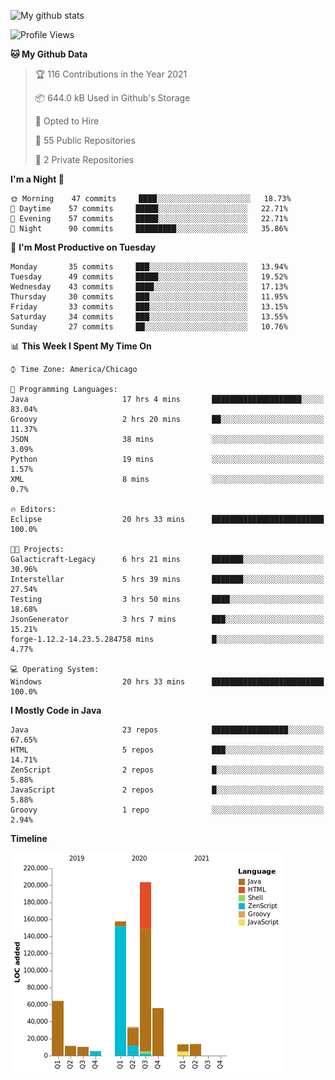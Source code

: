 ![My github stats](https://github-readme-stats.vercel.app/api?username=romvoid95&theme=gruvbox&include_all_commits=true&show_icons=true")

<!--START_SECTION:waka-->
![Profile Views](http://img.shields.io/badge/Profile%20Views-0-blue)

**🐱 My Github Data** 

> 🏆 116 Contributions in the Year 2021
 > 
> 📦 644.0 kB Used in Github's Storage 
 > 
> 💼 Opted to Hire
 > 
> 📜 55 Public Repositories 
 > 
> 🔑 2 Private Repositories  
 > 
**I'm a Night 🦉** 

```text
🌞 Morning    47 commits     ████░░░░░░░░░░░░░░░░░░░░░   18.73% 
🌆 Daytime    57 commits     █████░░░░░░░░░░░░░░░░░░░░   22.71% 
🌃 Evening    57 commits     █████░░░░░░░░░░░░░░░░░░░░   22.71% 
🌙 Night      90 commits     █████████░░░░░░░░░░░░░░░░   35.86%

```
📅 **I'm Most Productive on Tuesday** 

```text
Monday       35 commits     ███░░░░░░░░░░░░░░░░░░░░░░   13.94% 
Tuesday      49 commits     █████░░░░░░░░░░░░░░░░░░░░   19.52% 
Wednesday    43 commits     ████░░░░░░░░░░░░░░░░░░░░░   17.13% 
Thursday     30 commits     ███░░░░░░░░░░░░░░░░░░░░░░   11.95% 
Friday       33 commits     ███░░░░░░░░░░░░░░░░░░░░░░   13.15% 
Saturday     34 commits     ███░░░░░░░░░░░░░░░░░░░░░░   13.55% 
Sunday       27 commits     ██░░░░░░░░░░░░░░░░░░░░░░░   10.76%

```


📊 **This Week I Spent My Time On** 

```text
⌚︎ Time Zone: America/Chicago

💬 Programming Languages: 
Java                     17 hrs 4 mins       ████████████████████░░░░░   83.04% 
Groovy                   2 hrs 20 mins       ██░░░░░░░░░░░░░░░░░░░░░░░   11.37% 
JSON                     38 mins             ░░░░░░░░░░░░░░░░░░░░░░░░░   3.09% 
Python                   19 mins             ░░░░░░░░░░░░░░░░░░░░░░░░░   1.57% 
XML                      8 mins              ░░░░░░░░░░░░░░░░░░░░░░░░░   0.7%

🔥 Editors: 
Eclipse                  20 hrs 33 mins      █████████████████████████   100.0%

🐱‍💻 Projects: 
Galacticraft-Legacy      6 hrs 21 mins       ███████░░░░░░░░░░░░░░░░░░   30.96% 
Interstellar             5 hrs 39 mins       ███████░░░░░░░░░░░░░░░░░░   27.54% 
Testing                  3 hrs 50 mins       ████░░░░░░░░░░░░░░░░░░░░░   18.68% 
JsonGenerator            3 hrs 7 mins        ███░░░░░░░░░░░░░░░░░░░░░░   15.21% 
forge-1.12.2-14.23.5.284758 mins             █░░░░░░░░░░░░░░░░░░░░░░░░   4.77%

💻 Operating System: 
Windows                  20 hrs 33 mins      █████████████████████████   100.0%

```

**I Mostly Code in Java** 

```text
Java                     23 repos            █████████████████░░░░░░░░   67.65% 
HTML                     5 repos             ███░░░░░░░░░░░░░░░░░░░░░░   14.71% 
ZenScript                2 repos             █░░░░░░░░░░░░░░░░░░░░░░░░   5.88% 
JavaScript               2 repos             █░░░░░░░░░░░░░░░░░░░░░░░░   5.88% 
Groovy                   1 repo              ░░░░░░░░░░░░░░░░░░░░░░░░░   2.94%

```


**Timeline**

![Chart not found](https://raw.githubusercontent.com/ROMVoid95/ROMVoid95/master/charts/bar_graph.png) 


<!--END_SECTION:waka-->
